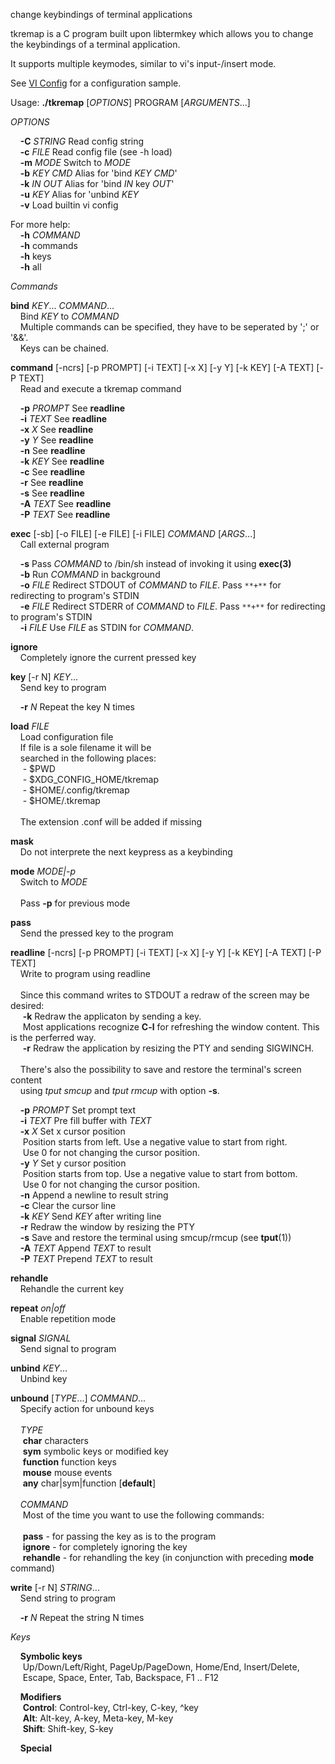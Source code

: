 change keybindings of terminal applications

tkremap is a C program built upon libtermkey which allows you to change the keybindings of a terminal application.

It supports multiple keymodes, similar to vi's input-/insert mode.

See [VI Config](confs/vi.conf) for a configuration sample.

Usage: **./tkremap** [_OPTIONS_] PROGRAM [_ARGUMENTS_...]  
  
_OPTIONS_  
  
&nbsp;&nbsp;&nbsp;&nbsp;**-C** _STRING_	Read config string  
&nbsp;&nbsp;&nbsp;&nbsp;**-c** _FILE_	Read config file (see -h load)  
&nbsp;&nbsp;&nbsp;&nbsp;**-m** _MODE_	Switch to _MODE_  
&nbsp;&nbsp;&nbsp;&nbsp;**-b** _KEY_ _CMD_	Alias for 'bind _KEY_ _CMD_'  
&nbsp;&nbsp;&nbsp;&nbsp;**-k** _IN_ _OUT_	Alias for 'bind _IN_ key _OUT_'  
&nbsp;&nbsp;&nbsp;&nbsp;**-u** _KEY_		Alias for 'unbind _KEY_  
&nbsp;&nbsp;&nbsp;&nbsp;**-v**		Load builtin vi config  
  
For more help:  
&nbsp;&nbsp;&nbsp;&nbsp;**-h** _COMMAND_  
&nbsp;&nbsp;&nbsp;&nbsp;**-h** commands  
&nbsp;&nbsp;&nbsp;&nbsp;**-h** keys  
&nbsp;&nbsp;&nbsp;&nbsp;**-h** all  
  
_Commands_  
  
**bind** _KEY_... _COMMAND_...  
&nbsp;&nbsp;&nbsp;&nbsp;Bind _KEY_ to _COMMAND_  
&nbsp;&nbsp;&nbsp;&nbsp;Multiple commands can be specified, they have to be seperated by '\;' or '&&'.  
&nbsp;&nbsp;&nbsp;&nbsp;Keys can be chained.  
  
**command** [-ncrs] [-p PROMPT] [-i TEXT] [-x X] [-y Y] [-k KEY] [-A TEXT] [-P TEXT]  
&nbsp;&nbsp;&nbsp;&nbsp;Read and execute a tkremap command  
  
&nbsp;&nbsp;&nbsp;&nbsp;**-p** _PROMPT_  See **readline**  
&nbsp;&nbsp;&nbsp;&nbsp;**-i** _TEXT_    See **readline**  
&nbsp;&nbsp;&nbsp;&nbsp;**-x** _X_       See **readline**  
&nbsp;&nbsp;&nbsp;&nbsp;**-y** _Y_       See **readline**  
&nbsp;&nbsp;&nbsp;&nbsp;**-n**         See **readline**  
&nbsp;&nbsp;&nbsp;&nbsp;**-k** _KEY_     See **readline**  
&nbsp;&nbsp;&nbsp;&nbsp;**-c**         See **readline**  
&nbsp;&nbsp;&nbsp;&nbsp;**-r**         See **readline**  
&nbsp;&nbsp;&nbsp;&nbsp;**-s**         See **readline**  
&nbsp;&nbsp;&nbsp;&nbsp;**-A** _TEXT_    See **readline**  
&nbsp;&nbsp;&nbsp;&nbsp;**-P** _TEXT_    See **readline**  
  
**exec** [-sb] [-o FILE] [-e FILE] [-i FILE] _COMMAND_ [_ARGS_...]  
&nbsp;&nbsp;&nbsp;&nbsp;Call external program  
  
&nbsp;&nbsp;&nbsp;&nbsp;**-s**       Pass _COMMAND_ to /bin/sh instead of invoking it using **exec(3)**  
&nbsp;&nbsp;&nbsp;&nbsp;**-b**       Run _COMMAND_ in background  
&nbsp;&nbsp;&nbsp;&nbsp;**-o** _FILE_  Redirect STDOUT of _COMMAND_ to _FILE_. Pass `**+**` for redirecting to program's STDIN  
&nbsp;&nbsp;&nbsp;&nbsp;**-e** _FILE_  Redirect STDERR of _COMMAND_ to _FILE_. Pass `**+**` for redirecting to program's STDIN  
&nbsp;&nbsp;&nbsp;&nbsp;**-i** _FILE_  Use _FILE_ as STDIN for _COMMAND_.  
  
**ignore**  
&nbsp;&nbsp;&nbsp;&nbsp;Completely ignore the current pressed key  
  
**key** [-r N] _KEY_...  
&nbsp;&nbsp;&nbsp;&nbsp;Send key to program  
  
&nbsp;&nbsp;&nbsp;&nbsp;**-r** _N_  Repeat the key N times  
  
**load** _FILE_  
&nbsp;&nbsp;&nbsp;&nbsp;Load configuration file  
&nbsp;&nbsp;&nbsp;&nbsp;If file is a sole filename it will be  
&nbsp;&nbsp;&nbsp;&nbsp;searched in the following places:  
&nbsp;&nbsp;&nbsp;&nbsp; - $PWD  
&nbsp;&nbsp;&nbsp;&nbsp; - $XDG_CONFIG_HOME/tkremap  
&nbsp;&nbsp;&nbsp;&nbsp; - $HOME/.config/tkremap  
&nbsp;&nbsp;&nbsp;&nbsp; - $HOME/.tkremap  
&nbsp;&nbsp;&nbsp;&nbsp;  
&nbsp;&nbsp;&nbsp;&nbsp;The extension .conf will be added if missing  
  
**mask**  
&nbsp;&nbsp;&nbsp;&nbsp;Do not interprete the next keypress as a keybinding  
  
**mode** _MODE|-p_  
&nbsp;&nbsp;&nbsp;&nbsp;Switch to _MODE_  
&nbsp;&nbsp;&nbsp;&nbsp;  
&nbsp;&nbsp;&nbsp;&nbsp;Pass **-p** for previous mode  
  
**pass**  
&nbsp;&nbsp;&nbsp;&nbsp;Send the pressed key to the program  
  
**readline** [-ncrs] [-p PROMPT] [-i TEXT] [-x X] [-y Y] [-k KEY] [-A TEXT] [-P TEXT]  
&nbsp;&nbsp;&nbsp;&nbsp;Write to program using readline  
&nbsp;&nbsp;&nbsp;&nbsp;  
&nbsp;&nbsp;&nbsp;&nbsp;Since this command writes to STDOUT a redraw of the screen may be desired:  
&nbsp;&nbsp;&nbsp;&nbsp; **-k**  Redraw the applicaton by sending a key.  
&nbsp;&nbsp;&nbsp;&nbsp;       Most applications recognize **C-l** for refreshing the window content. This is the perferred way.  
&nbsp;&nbsp;&nbsp;&nbsp; **-r**  Redraw the application by resizing the PTY and sending SIGWINCH.  
&nbsp;&nbsp;&nbsp;&nbsp;  
&nbsp;&nbsp;&nbsp;&nbsp;There's also the possibility to save and restore the terminal's screen content  
&nbsp;&nbsp;&nbsp;&nbsp;using _tput smcup_ and _tput rmcup_ with option **-s**.  
  
&nbsp;&nbsp;&nbsp;&nbsp;**-p** _PROMPT_  Set prompt text  
&nbsp;&nbsp;&nbsp;&nbsp;**-i** _TEXT_    Pre fill buffer with _TEXT_  
&nbsp;&nbsp;&nbsp;&nbsp;**-x** _X_       Set x cursor position              
&nbsp;&nbsp;&nbsp;&nbsp;           Position starts from left. Use a negative value to start from right.  
&nbsp;&nbsp;&nbsp;&nbsp;           Use 0 for not changing the cursor position.  
&nbsp;&nbsp;&nbsp;&nbsp;**-y** _Y_       Set y cursor position              
&nbsp;&nbsp;&nbsp;&nbsp;           Position starts from top. Use a negative value to start from bottom.  
&nbsp;&nbsp;&nbsp;&nbsp;           Use 0 for not changing the cursor position.  
&nbsp;&nbsp;&nbsp;&nbsp;**-n**         Append a newline to result string  
&nbsp;&nbsp;&nbsp;&nbsp;**-c**         Clear the cursor line  
&nbsp;&nbsp;&nbsp;&nbsp;**-k** _KEY_     Send _KEY_ after writing line  
&nbsp;&nbsp;&nbsp;&nbsp;**-r**         Redraw the window by resizing the PTY  
&nbsp;&nbsp;&nbsp;&nbsp;**-s**         Save and restore the terminal using smcup/rmcup (see **tput**(1))  
&nbsp;&nbsp;&nbsp;&nbsp;**-A** _TEXT_    Append _TEXT_ to result  
&nbsp;&nbsp;&nbsp;&nbsp;**-P** _TEXT_    Prepend _TEXT_ to result  
  
**rehandle**  
&nbsp;&nbsp;&nbsp;&nbsp;Rehandle the current key  
  
**repeat** _on|off_  
&nbsp;&nbsp;&nbsp;&nbsp;Enable repetition mode  
  
**signal** _SIGNAL_  
&nbsp;&nbsp;&nbsp;&nbsp;Send signal to program  
  
**unbind** _KEY_...  
&nbsp;&nbsp;&nbsp;&nbsp;Unbind key  
  
**unbound** [_TYPE_...] _COMMAND_...  
&nbsp;&nbsp;&nbsp;&nbsp;Specify action for unbound keys  
&nbsp;&nbsp;&nbsp;&nbsp;  
&nbsp;&nbsp;&nbsp;&nbsp;_TYPE_  
&nbsp;&nbsp;&nbsp;&nbsp; **char**     characters  
&nbsp;&nbsp;&nbsp;&nbsp; **sym**      symbolic keys or modified key  
&nbsp;&nbsp;&nbsp;&nbsp; **function** function keys  
&nbsp;&nbsp;&nbsp;&nbsp; **mouse**    mouse events  
&nbsp;&nbsp;&nbsp;&nbsp; **any**      char|sym|function [**default**]  
&nbsp;&nbsp;&nbsp;&nbsp;  
&nbsp;&nbsp;&nbsp;&nbsp;_COMMAND_  
&nbsp;&nbsp;&nbsp;&nbsp; Most of the time you want to use the following commands:  
&nbsp;&nbsp;&nbsp;&nbsp;  
&nbsp;&nbsp;&nbsp;&nbsp; **pass**     - for passing the key as is to the program  
&nbsp;&nbsp;&nbsp;&nbsp; **ignore**   - for completely ignoring the key  
&nbsp;&nbsp;&nbsp;&nbsp; **rehandle** - for rehandling the key (in conjunction with preceding **mode** command)  
  
**write** [-r N] _STRING_...  
&nbsp;&nbsp;&nbsp;&nbsp;Send string to program  
  
&nbsp;&nbsp;&nbsp;&nbsp;**-r** _N_  Repeat the string N times  
  
  
_Keys_  
  
&nbsp;&nbsp;&nbsp;&nbsp;**Symbolic keys**  
&nbsp;&nbsp;&nbsp;&nbsp; Up/Down/Left/Right, PageUp/PageDown, Home/End, Insert/Delete,  
&nbsp;&nbsp;&nbsp;&nbsp; Escape, Space, Enter, Tab, Backspace, F1 .. F12  
  
&nbsp;&nbsp;&nbsp;&nbsp;**Modifiers**  
&nbsp;&nbsp;&nbsp;&nbsp; **Control**: Control-key, Ctrl-key, C-key, ^key  
&nbsp;&nbsp;&nbsp;&nbsp; **Alt**:     Alt-key, A-key, Meta-key, M-key  
&nbsp;&nbsp;&nbsp;&nbsp; **Shift**:   Shift-key, S-key  
  
&nbsp;&nbsp;&nbsp;&nbsp;**Special**  
  
